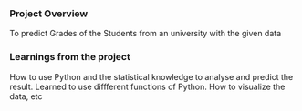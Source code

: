 ### Project Overview

 To predict Grades of the Students from an university with the given data


### Learnings from the project

 How to use Python and the statistical knowledge to analyse and predict the result. Learned to use diffferent functions of Python.
How to visualize the data, etc

